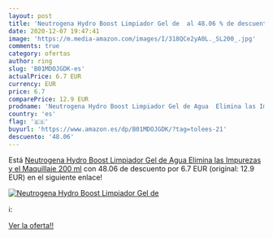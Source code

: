 ```yaml
---
layout: post
title: 'Neutrogena Hydro Boost Limpiador Gel de  al 48.06 % de descuento'
date: 2020-12-07 19:47:41
image: 'https://m.media-amazon.com/images/I/318QCe2yA0L._SL200_.jpg'
comments: true
category: ofertas
author: ring
slug: 'B01MDOJGDK-es'
actualPrice: 6.7 EUR
currency: EUR
price: 6.7
comparePrice: 12.9 EUR
prodname: 'Neutrogena Hydro Boost Limpiador Gel de Agua  Elimina las Impurezas y el Maquillaje  200 ml'
country: 'es'
flag: '🇪🇸'
buyurl: 'https://www.amazon.es/dp/B01MDOJGDK/?tag=tolees-21'
descuento: '48.06'
---
```


Está [Neutrogena Hydro Boost Limpiador Gel de Agua  Elimina las Impurezas y el Maquillaje  200 ml](https://www.amazon.es/dp/B01MDOJGDK/?tag=tolees-21) con 48.06 de descuento por 6.7 EUR (original: 12.9 EUR) en el siguiente enlace!

[![Neutrogena Hydro Boost Limpiador Gel de ](https://m.media-amazon.com/images/I/318QCe2yA0L._SL200_.jpg)](https://www.amazon.es/dp/B01MDOJGDK/?tag=tolees-21)

ℹ️:


[Ver la oferta!!](https://www.amazon.es/dp/B01MDOJGDK/?tag=tolees-21)
